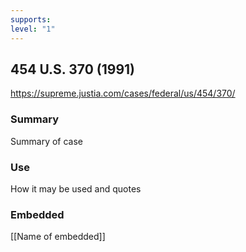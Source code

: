 ```yaml
---
supports: 
level: "1"
---
```

## 454 U.S. 370 (1991)

https://supreme.justia.com/cases/federal/us/454/370/

### Summary

Summary of case

### Use

How it may be used and quotes

### Embedded

[[Name of embedded]]